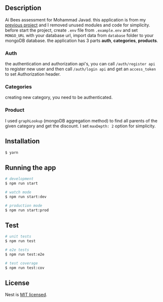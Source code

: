 ## Description

Ai Bees assessment for Mohammad Javad.
this application is from my [previous project](https://github.com/mj-mehdizadeh/march-health) and I removed unused modules and code for simplicity. 
before start the project, create `.env` file from `.example.env` and set `MONGO_URL` with your database url, 
import data from `database` folder to your mongoDB database.
the application has 3 parts **auth**, **categories**, **products**.

### Auth
the authentication and authorization api's, you can call `/auth/register api` to register new user and then
call `/auth/login api` and get an `access_token` to set Authorization header.

### Categories
creating new category, you need to be authenticated.

### Product
 I used `graphLookup` (mongoDB aggregation method) to find all parents of the given category and get the discount. I set `maxDepth: 2`  option
for simplicity. 

## Installation

```bash
$ yarn
```

## Running the app

```bash
# development
$ npm run start

# watch mode
$ npm run start:dev

# production mode
$ npm run start:prod
```

## Test

```bash
# unit tests
$ npm run test

# e2e tests
$ npm run test:e2e

# test coverage
$ npm run test:cov
```

## License

Nest is [MIT licensed](LICENSE).

